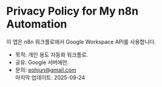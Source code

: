 # Privacy Policy for My n8n Automation

이 앱은 n8n 워크플로에서 Google Workspace API를 사용합니다.  
- 목적: 개인 용도 자동화 워크플로.  
- 공유: Google 서버에만.  
- 문의: eohjun@gmail.com  
마지막 업데이트: 2025-09-24
